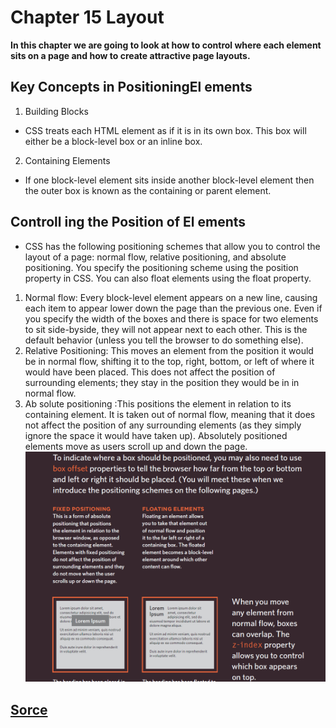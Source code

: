# Chapter 15 Layout
**In this chapter we are going to look at how to control where each element sits on a page and how to create attractive page layouts.**
## Key Concepts in PositioningEl ements
1. Building Blocks 
+ CSS treats each HTML element as if it is in its own box. This box will either be a block-level box or an inline box.
2. Containing Elements
- If one block-level element sits inside another block-level element then the outer box is known as the containing or parent element. 
## Controll ing the Position of El ements
+ CSS has the following positioning schemes that allow you to control the layout of a page: normal flow, relative positioning, and absolute positioning. You specify the positioning scheme using the position property in CSS. You can also float elements using the float property.
1. Normal flow: 
Every block-level element appears on a new line, causing each item to appear lower down the page than the previous one. Even if you specify the width of the boxes and there is space for two elements to sit side-byside, they will not appear next to each other. This is the default behavior (unless you tell the browser to do something else).
2. Relative Positioning: This moves an element from the position it would be in normal flow, shifting it to the top, right, bottom, or left of where it would have been placed. This does not affect the position of surrounding elements; they stay in the position they would be in in normal flow.
3. Ab solute positioning :This positions the element in relation to its containing element. It is taken out of normal flow, meaning that it does not affect the position of any surrounding elements (as they simply ignore the space it would have taken up). Absolutely positioned elements move as users scroll up and down the page.
![Image](/Images201/qwer4.png)
## [Sorce](https://drive.google.com/file/d/1OuBQfpRFPnLGq8LmJIgrWFRqQTXUegTr/view?usp=sharing)